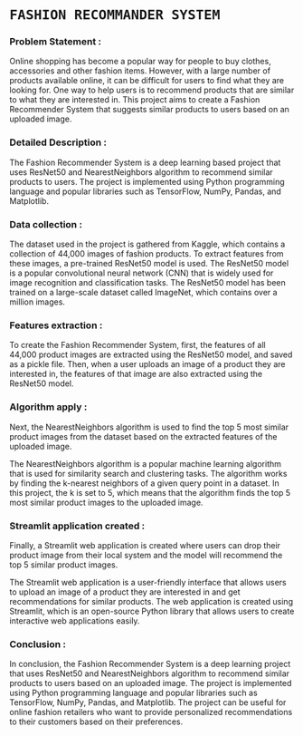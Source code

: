 # `FASHION RECOMMANDER SYSTEM`

### Problem Statement :
Online shopping has become a popular way for people to buy clothes, accessories and other fashion items. However, with a large number of products available online, it can be difficult for users to find what they are looking for. One way to help users is to recommend products that are similar to what they are interested in. This project aims to create a Fashion Recommender System that suggests similar products to users based on an uploaded image.

### Detailed Description :
The Fashion Recommender System is a deep learning based project that uses ResNet50 and NearestNeighbors algorithm to recommend similar products to users. The project is implemented using Python programming language and popular libraries such as TensorFlow, NumPy, Pandas, and Matplotlib.

### Data collection : 
The dataset used in the project is gathered from Kaggle, which contains a collection of 44,000 images of fashion products. To extract features from these images, a pre-trained ResNet50 model is used. The ResNet50 model is a popular convolutional neural network (CNN) that is widely used for image recognition and classification tasks. The ResNet50 model has been trained on a large-scale dataset called ImageNet, which contains over a million images.

### Features extraction : 
To create the Fashion Recommender System, first, the features of all 44,000 product images are extracted using the ResNet50 model, and saved as a pickle file. Then, when a user uploads an image of a product they are interested in, the features of that image are also extracted using the ResNet50 model. 

### Algorithm apply : 
Next, the NearestNeighbors algorithm is used to find the top 5 most similar product images from the dataset based on the extracted features of the uploaded image. 

The NearestNeighbors algorithm is a popular machine learning algorithm that is used for similarity search and clustering tasks. The algorithm works by finding the k-nearest neighbors of a given query point in a dataset. In this project, the k is set to 5, which means that the algorithm finds the top 5 most similar product images to the uploaded image.

### Streamlit application created : 
Finally, a Streamlit web application is created where users can drop their product image from their local system and the model will recommend the top 5 similar product images.

The Streamlit web application is a user-friendly interface that allows users to upload an image of a product they are interested in and get recommendations for similar products. The web application is created using Streamlit, which is an open-source Python library that allows users to create interactive web applications easily.

### Conclusion : 
In conclusion, the Fashion Recommender System is a deep learning project that uses ResNet50 and NearestNeighbors algorithm to recommend similar products to users based on an uploaded image. The project is implemented using Python programming language and popular libraries such as TensorFlow, NumPy, Pandas, and Matplotlib. The project can be useful for online fashion retailers who want to provide personalized recommendations to their customers based on their preferences.




